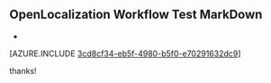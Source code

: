 ## OpenLocalization Workflow Test MarkDown
* 

[AZURE.INCLUDE [3cd8cf34-eb5f-4980-b5f0-e70291632dc9](calleeMd1.md)]

 
thanks!